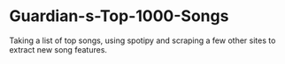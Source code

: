 # Guardian-s-Top-1000-Songs
Taking a list of top songs, using spotipy and scraping a few other sites to extract new song features.
